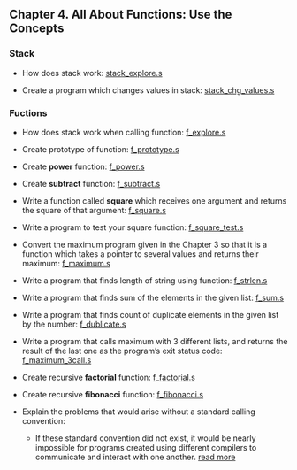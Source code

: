 ## Chapter 4. All About Functions: Use the Concepts


### Stack
- How does stack work: [stack_explore.s](stack_explore.s)

- Create a program which changes values in stack: [stack_chg_values.s](stack_chg_values.s)


### Fuctions
- How does stack work when calling function: [f_explore.s](f_explore.s)


- Create prototype of function: [f_prototype.s](f_prototype.s)


- Create **power** function: [f_power.s](f_power.s)


- Create **subtract** function: [f_subtract.s](f_subtract.s)


- Write a function called **square** which receives one argument and returns the square of that argument: [f_square.s](f_square.s)


- Write a program to test your square function: [f_square_test.s](f_square_test.s)


- Convert the maximum program given in the Chapter 3 so that it is a function which takes a pointer to several values and returns their maximum: [f_maximum.s](f_maximum.s) 


- Write a program that finds length of string using function: [f_strlen.s](f_strlen.s)


- Write a program that finds sum of the elements in the given list: [f_sum.s](f_sum.s)


- Write a program that finds count of duplicate elements in the given list by the number: [f_dublicate.s](f_dublicate.s)


- Write a program that calls maximum with 3 different lists, and returns the result of the last one as the program’s exit status code: [f_maximum_3call.s](f_maximum_3call.s)


- Create recursive **factorial** function: [f_factorial.s](f_factorial.s)


- Create recursive **fibonacci** function: [f_fibonacci.s](f_fibonacci.s)


- Explain the problems that would arise without a standard calling convention:
    - If these standard convention did not exist, it would be nearly impossible for programs created using different compilers to communicate and interact with one another. [read more](https://en.wikibooks.org/wiki/X86_Disassembly/Calling_Conventions#Calling_Conventions)
